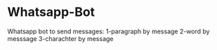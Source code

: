 # Whatsapp-Bot

Whatsapp bot to send messages:
  1-paragraph by message
  2-word by messsage
  3-charachter by message
